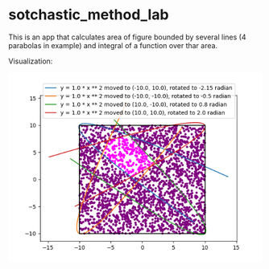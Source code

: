# sotchastic_method_lab

This is an app that calculates area of figure bounded by several lines (4 parabolas in example) and integral of a function over thar area.

Visualization:

![Visualization](https://github.com/CrabOnTheBeach/sotchastic_method_lab/blob/master/app/figure.png?raw=true)
